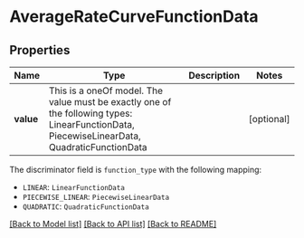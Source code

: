 # AverageRateCurveFunctionData



## Properties
Name | Type | Description | Notes
------------ | ------------- | ------------- | -------------
**value** | This is a oneOf model. The value must be exactly one of the following types: LinearFunctionData, PiecewiseLinearData, QuadraticFunctionData |  | [optional] 

The discriminator field is `function_type` with the following mapping:
 - `LINEAR`: `LinearFunctionData`
 - `PIECEWISE_LINEAR`: `PiecewiseLinearData`
 - `QUADRATIC`: `QuadraticFunctionData`



[[Back to Model list]](../README.md#models) [[Back to API list]](../README.md#api-endpoints) [[Back to README]](../README.md)


